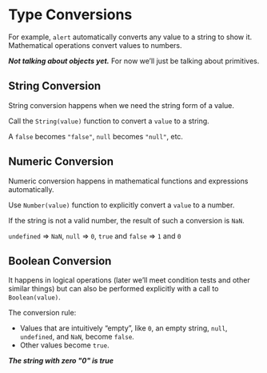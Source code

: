 # Type Conversions

For example, `alert` automatically converts any value to a string to show it. Mathematical operations convert values to numbers.

***Not talking about objects yet.***
For now we’ll just be talking about primitives.

## String Conversion

String conversion happens when we need the string form of a value.

Call the `String(value)` function to convert a `value` to a string.

A `false` becomes `"false"`, `null` becomes `"null"`, etc.

## Numeric Conversion

Numeric conversion happens in mathematical functions and expressions automatically.

Use `Number(value)` function to explicitly convert a `value` to a number.

If the string is not a valid number, the result of such a conversion is `NaN`.

`undefined`	=> `NaN`,
`null` => `0`,
`true` and `false` => `1` and `0`

## Boolean Conversion

It happens in logical operations (later we’ll meet condition tests and other similar things) but can also be performed explicitly with a call to `Boolean(value)`.

The conversion rule:

- Values that are intuitively “empty”, like `0`, an empty string, `null`, `undefined`, and `NaN`, become `false`.
- Other values become `true`.

***The string with zero "0" is true***

